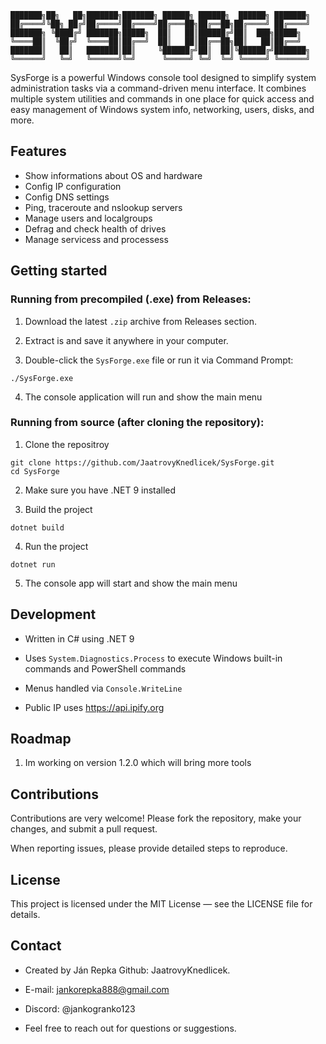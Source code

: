 

    ███████╗██╗   ██╗███████╗███████╗ ██████╗ ██████╗  ██████╗ ███████╗
    ██╔════╝╚██╗ ██╔╝██╔════╝██╔════╝██╔═══██╗██╔══██╗██╔════╝ ██╔════╝
    ███████╗ ╚████╔╝ ███████╗█████╗  ██║   ██║██████╔╝██║  ███╗█████╗  
    ╚════██║  ╚██╔╝  ╚════██║██╔══╝  ██║   ██║██╔══██╗██║   ██║██╔══╝  
    ███████║   ██║   ███████║██║     ╚██████╔╝██║  ██║╚██████╔╝███████╗
    ╚══════╝   ╚═╝   ╚══════╝╚═╝      ╚═════╝ ╚═╝  ╚═╝ ╚═════╝ ╚══════╝
                                                                   

  

SysForge is a powerful Windows console tool designed to simplify system administration tasks via a command-driven menu interface. It combines multiple system utilities and commands in one place for quick access and easy management of Windows system info, networking, users, disks, and more.

  
  

## Features

  

 - Show informations about OS and hardware
 - Config IP configuration
 - Config DNS settings
 - Ping, traceroute and nslookup servers
 - Manage users and localgroups
 - Defrag and check health of drives
 - Manage servicess and processess

  

## Getting started

  

### Running from precompiled (.exe) from Releases:

  

  

1. Download the latest `.zip` archive from Releases section.

  

2. Extract is and save it anywhere in your computer.

  

3. Double-click the `SysForge.exe` file or run it via Command Prompt:

  

~~~
./SysForge.exe
~~~

  

  

4. The console application will run and show the main menu

  

  

### Running from source (after cloning the repository):

  

1. Clone the repositroy

  

~~~
git clone https://github.com/JaatrovyKnedlicek/SysForge.git
cd SysForge
~~~

  

2. Make sure you have .NET 9 installed

  

3. Build the project

  

~~~
dotnet build
~~~

  

4. Run the project

  

~~~
dotnet run
~~~

  

5. The console app will start and show the main menu

  

  



## Development

  

  

- Written in C# using .NET 9

  

- Uses `System.Diagnostics.Process` to execute Windows built-in commands and PowerShell commands

  

- Menus handled via `Console.WriteLine`



- Public IP uses https://api.ipify.org

  
  

## Roadmap

  
 1. Im working on version 1.2.0 which will bring more tools

  
## Contributions

  
Contributions are very welcome! Please fork the repository, make your changes, and submit a pull request.


When reporting issues, please provide detailed steps to reproduce.

  


## License

  
This project is licensed under the MIT License — see the LICENSE file for details.

  


## Contact

  
- Created by Ján Repka Github: JaatrovyKnedlicek.

  
- E-mail: jankorepka888@gmail.com

  
- Discord: @jankogranko123


- Feel free to reach out for questions or suggestions.
